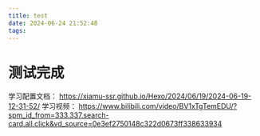 ```yaml
---
title: test
date: 2024-06-24 21:52:48
tags:
---
```

# 测试完成
<!-- {% asset_img 2024-06-24T215559.png This is an example image %}-->

学习配置文档：
https://xiamu-ssr.github.io/Hexo/2024/06/19/2024-06-19-12-31-52/
学习视频：
https://www.bilibili.com/video/BV1xTgTemEDU/?spm_id_from=333.337.search-card.all.click&vd_source=0e3ef2750148c322d0673ff338633934
